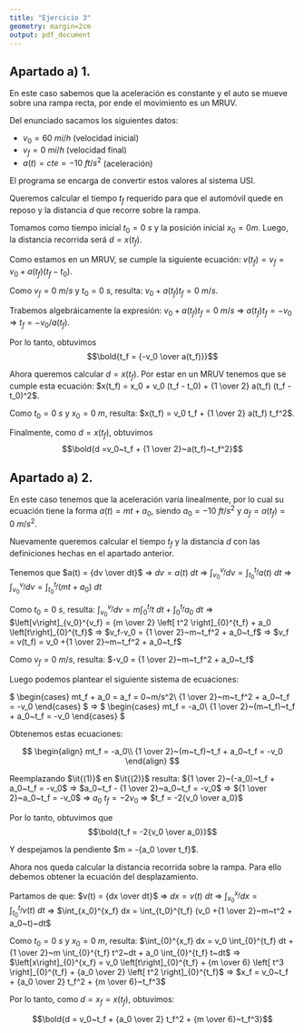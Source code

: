 ```yaml
---
title: "Ejercicio 3"
geometry: margin=2cm
output: pdf_document
---
```


## Apartado a) 1.

En este caso sabemos que la aceleración es constante y el auto se mueve sobre una rampa recta, por ende el movimiento es un MRUV.

Del enunciado sacamos los siguientes datos:

* $v_0 = 60~mi/h$ (velocidad inicial)
* $v_f = 0~mi/h$ (velocidad final)
* $a(t) = cte = -10~ft/s^2$ (aceleración)

El programa se encarga de convertir estos valores al sistema USI.

Queremos calcular el tiempo $t_f$ requerido para que el automóvil quede en reposo y la distancia $d$ que recorre sobre la rampa.

Tomamos como tiempo inicial $t_0 = 0~s$ y la posición inicial $x_0 = 0 m$. Luego, la distancia recorrida será $d = x(t_f)$.

Como estamos en un MRUV, se cumple la siguiente ecuación: $v(t_f) = v_f = v_0 + a(t_f)(t_f - t_0)$. 

Como $v_f = 0~m/s$ y $t_0 = 0~s$, resulta: $v_0 + a(t_f) t_f = 0~m/s$.

Trabemos algebráicamente la expresión: $v_0 + a(t_f) t_f = 0~m/s$ $\Rightarrow$ $a(t_f) t_f = -v_0$ $\Rightarrow$ $t_f = -v_0/a(t_f)$.

Por lo tanto, obtuvimos
$$\bold{t_f = {-v_0 \over a(t_f)}}$$

Ahora queremos calcular $d = x(t_f)$. Por estar en un MRUV tenemos que se cumple esta ecuación: $x(t_f) = x_0 + v_0 (t_f - t_0) + {1 \over 2} a(t_f) (t_f - t_0)^2$.

Como $t_0 = 0~s$ y $x_0 = 0~m$, resulta: $x(t_f) = v_0 t_f + {1 \over 2} a(t_f) t_f^2$.

Finalmente, como $d = x(t_f)$, obtuvimos 
$$\bold{d =v_0~t_f + {1 \over 2}~a(t_f)~t_f^2}$$

## Apartado a) 2.

En este caso tenemos que la aceleración varía linealmente, por lo cual su ecuación tiene la forma $a(t) = mt + a_0$, siendo $a_0 = -10~ft/s^2$ y $a_f = a(t_f) = 0~m/s^2$.

Nuevamente queremos calcular el tiempo $t_f$ y la distancia $d$ con las definiciones hechas en el apartado anterior.

Tenemos que 
$a(t) = {dv \over dt}$ 
$\Rightarrow$
$dv = {a(t)~dt}$ 
$\Rightarrow$
$\int_{v_0}^{v_f} dv = \int_{t_0}^{t_f} a(t)~dt$
$\Rightarrow$
$\int_{v_0}^{v_f} dv = \int_{t_0}^{t_f} (mt+a_0)~dt$

Como $t_0 = 0~s$, resulta: 
$\int_{v_0}^{v_f} dv = m\int_{0}^{t_f} t~dt + \int_{0}^{t_f} a_0~dt$
$\Rightarrow$
$\left[v\right]_{v_0}^{v_f} = {m \over 2} \left[ t^2 \right]_{0}^{t_f} + a_0 \left[t\right]_{0}^{t_f}$
$\Rightarrow$
$v_f-v_0 = {1 \over 2}~m~t_f^2 + a_0~t_f$
$\Rightarrow$
$v_f = v(t_f) = v_0 +{1 \over 2}~m~t_f^2 + a_0~t_f$

Como $v_f = 0~m/s$, resulta: $-v_0 = {1 \over 2}~m~t_f^2 + a_0~t_f$

Luego podemos plantear el siguiente sistema de ecuaciones:

$
\begin{cases}
mt_f + a_0 = a_f = 0~m/s^2\\
{1 \over 2}~m~t_f^2 + a_0~t_f = -v_0
\end{cases}
$
$\Rightarrow$
$
\begin{cases}
mt_f = -a_0\\
{1 \over 2}~(m~t_f)~t_f + a_0~t_f = -v_0
\end{cases}
$

Obtenemos estas ecuaciones:

$$
\begin{align}
mt_f = -a_0\\
{1 \over 2}~(m~t_f)~t_f + a_0~t_f = -v_0
\end{align}
$$

Reemplazando $\it{(1)}$ en $\it{(2)}$ resulta: 
${1 \over 2}~(-a_0)~t_f + a_0~t_f = -v_0$
$\Rightarrow$
$a_0~t_f - {1 \over 2}~a_0~t_f = -v_0$
$\Rightarrow$
${1 \over 2}~a_0~t_f = -v_0$
$\Rightarrow$
$a_0~t_f = -2v_0$
$\Rightarrow$
$t_f = -2{v_0 \over a_0}$

Por lo tanto, obtuvimos que 
$$\bold{t_f = -2{v_0 \over a_0}}$$

Y despejamos la pendiente $m = -{a_0 \over t_f}$.

Ahora nos queda calcular la distancia recorrida sobre la rampa. Para ello debemos obtener la ecuación del desplazamiento.

Partamos de que: 
$v(t) = {dx \over dt}$ 
$\Rightarrow$
$dx = {v(t)~dt}$ 
$\Rightarrow$
$\int_{x_0}^{x_f} dx = \int_{t_0}^{t_f} v(t)~dt$
$\Rightarrow$
$\int_{x_0}^{x_f} dx = \int_{t_0}^{t_f} (v_0 +{1 \over 2}~m~t^2 + a_0~t)~dt$

Como $t_0 = 0~s$ y $x_0 = 0~m$, resulta:
$\int_{0}^{x_f} dx = v_0 \int_{0}^{t_f} dt +{1 \over 2}~m \int_{0}^{t_f} t^2~dt + a_0 \int_{0}^{t_f} t~dt$
$\Rightarrow$
$\left[x\right]_{0}^{x_f} = v_0 \left[t\right]_{0}^{t_f} + {m \over 6} \left[ t^3 \right]_{0}^{t_f} + {a_0 \over 2} \left[ t^2 \right]_{0}^{t_f}$
$\Rightarrow$
$x_f = v_0~t_f + {a_0 \over 2} t_f^2 + {m \over 6}~t_f^3$

Por lo tanto, como $d = x_f = x(t_f)$, obtuvimos:

$$\bold{d = v_0~t_f + {a_0 \over 2} t_f^2 + {m \over 6}~t_f^3}$$